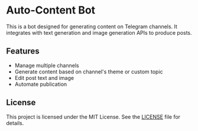 # Auto-Content Bot

This is a bot designed for generating content on Telegram channels. It integrates with text generation and image generation APIs to produce posts.

## Features

- Manage multiple channels
- Generate content based on channel's theme or custom topic
- Edit post text and image
- Automate publication

## License

This project is licensed under the MIT License. See the [LICENSE](LICENSE) file for details.
